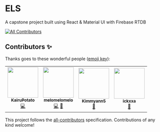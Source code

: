 # ELS
A capstone project built using React & Material UI with Firebase RTDB


<!-- ALL-CONTRIBUTORS-BADGE:START - Do not remove or modify this section -->
[![All Contributors](https://img.shields.io/badge/all_contributors-4-orange.svg?style=flat-square)](#contributors-)
<!-- ALL-CONTRIBUTORS-BADGE:END -->

## Contributors ✨

Thanks goes to these wonderful people ([emoji key](https://allcontributors.org/docs/en/emoji-key)):

<!-- ALL-CONTRIBUTORS-LIST:START - Do not remove or modify this section -->
<!-- prettier-ignore-start -->
<!-- markdownlint-disable -->
<table>
  <tr>
    <td align="center"><a href="https://github.com/KairuPotato"><img src="https://avatars.githubusercontent.com/u/84358168?v=4?s=100" width="100px;" alt=""/><br /><sub><b>KairuPotato</b></sub></a><br /><a href="https://github.com/mountaintew/els-web/commits?author=KairuPotato" title="Code">💻</a></td>
    <td align="center"><a href="https://github.com/Melomelo3019"><img src="https://avatars.githubusercontent.com/u/84454448?v=4?s=100" width="100px;" alt=""/><br /><sub><b>melomelomelo</b></sub></a><br /><a href="https://github.com/mountaintew/els-web/commits?author=Melomelo3019" title="Code">💻</a> <a href="https://github.com/mountaintew/els-web/commits?author=Melomelo3019" title="Documentation">📖</a></td>
    <td align="center"><a href="https://github.com/Kimmyann5"><img src="https://avatars.githubusercontent.com/u/84457873?v=4?s=100" width="100px;" alt=""/><br /><sub><b>Kimmyann5</b></sub></a><br /><a href="https://github.com/mountaintew/els-web/commits?author=Kimmyann5" title="Documentation">📖</a></td>
    <td align="center"><a href="https://github.com/ickxxa"><img src="https://avatars.githubusercontent.com/u/53181380?v=4?s=100" width="100px;" alt=""/><br /><sub><b>ickxxa</b></sub></a><br /><a href="https://github.com/mountaintew/els-web/commits?author=ickxxa" title="Documentation">📖</a></td>
  </tr>
</table>

<!-- markdownlint-restore -->
<!-- prettier-ignore-end -->

<!-- ALL-CONTRIBUTORS-LIST:END -->

This project follows the [all-contributors](https://github.com/all-contributors/all-contributors) specification. Contributions of any kind welcome!
